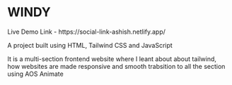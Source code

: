 <h1>WINDY</h1>
Live Demo Link - https://social-link-ashish.netlify.app/
<p>A project built using HTML, Tailwind CSS and JavaScript</p>
<p>It is a multi-section frontend website where I leant about about tailwind, how websites are made responsive and smooth trabsition to all the section using AOS Animate</p>



